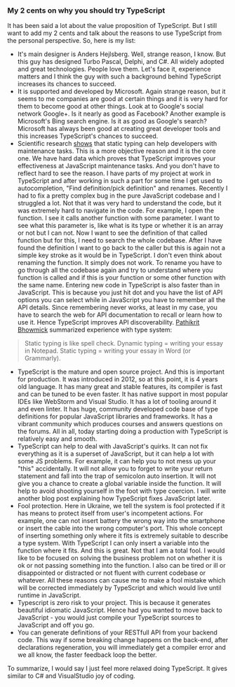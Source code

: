 ### My 2 cents on why you should try TypeScript

It has been said a lot about the value proposition of TypeScript. But I still want to add my 2 cents and talk about the reasons to use TypeScript from the personal perspective. So, here is my list:

* It's main designer is Anders Hejlsberg. Well, strange reason, I know. But this guy has designed Turbo Pascal,  Delphi, and C#. All widely adopted and great technologies. People love them.  Let's face it, experience matters and I think the guy with such a background behind TypeScript increases its chances to succeed.
* It is supported and developed by Microsoft. Again strange reason, but it seems to me companies are good at certain things and it is very hard for them to become good at other things. Look at to Google's social network Google+. Is it nearly as good as Facebook? Another example is Microsoft's Bing search engine. Is it as good as Google's search? Microsoft has always been good at creating great developer tools and this increases TypeScript's chances to succeed.
* Scientific research [shows](http://pleiad.dcc.uchile.cl/papers/2012/kleinschmagerAl-icpc2012.pdf) that static typing can help developers with maintenance tasks. This is a more objective reason and it is the core one. We have hard data which proves that TypeScript improves your effectiveness at JavaScript maintenance tasks. And you don't have to reflect hard to see the reason. I have parts of my project at work in TypeScript and after working in such a part for some time I get used to autocompletion, "Find definition/pick definition" and renames. Recently I had to fix a pretty complex bug in the pure JavaScript codebase and I struggled a lot. Not that it was very hard to understand the code, but it was extremely hard to navigate in the code. For example, I open the function. I see it calls another function with some parameter. I want to see what this parameter is, like what is its type or whether it is an array or not but I can not. Now I want to see the definition of that called function but for this, I need to search the whole codebase. After I have found the definition I want to go back to the caller but this is again not a simple key stroke as it would be in TypeScript. I don't even think about renaming the function. It simply does not work. To rename you have to go through all the codebase again and try to understand where you function is called and if this is your function or some other function with the same name. Entering new code in TypeScript is also faster than in JavaScript. This is because you just hit dot and you have the list of API options you can select while in JavaScript you have to remember all the API details. Since remembering never works, at least in my case, you have to search the web for API documentation to recall or learn how to use it. Hence TypeScript improves API discoverability. [Pathikrit Bhowmick](https://medium.com/@pathikrit/static-typing-in-like-spell-check-927aa5e38c8c#.cjsuq04ai) summarized experience with type system:
>Static typing is like spell check.
Dynamic typing = writing your essay in Notepad.
Static typing = writing your essay in Word (or Grammarly).

* TypeScript is the mature and open source project. And this is important for production. It was introduced in 2012, so at this point, it is 4 years old language. It has many great and stable features, its compiler is fast and can be tuned to be even faster. It has native support in most popular IDEs like WebStorm and Visual Studio. It has a lot of tooling around it and even linter. It has huge, community developed code base of type definitions for popular JavaScript libraries and frameworks. It has a vibrant community which produces courses and answers questions on the forums. All in all, today starting doing a production with TypeScript is relatively easy and smooth.  
* TypeScript can help to deal with JavaScript's quirks. It can not fix everything as it is a superset of JavaScript, but it can help a lot with some JS problems. For example, it can help you to not mess up your "this" accidentally. It will not allow you to forget to write your return statement and fall into the trap of semicolon auto insertion.  It will not give you a chance to create a global variable inside the function. It will help to avoid shooting yourself in the foot with type coercion. I will write another blog post explaining how TypeScript fixes JavaScript later. 
* Fool protection. Here in Ukraine, we tell the system is fool protected if it has means to protect itself from user's incompetent actions. For example, one can not insert battery the wrong way into the smartphone or insert the cable into the wrong computer's port. This whole concept of inserting something only where it fits is extremely suitable to describe a type system. With TypeScript I can only insert a variable into the function where it fits. And this is great. Not that I am a total fool. I would like to be focused on solving the business problem not on whether it is ok or not passing something into the function. I also can be tired or ill or disappointed or distracted or not fluent with current codebase or whatever. All these reasons can cause me to make a fool mistake which will be corrected immediately by TypeScript and which would live until runtime in JavaScript. 
* Typescript is zero risk to your project. This is because it generates beautiful idiomatic JavaScript. Hence had you wanted to move back to JavaScript - you would just compile your TypeScript sources to JavaScript and off you go.
* You can generate definitions of your RESTfull API from your backend code. This way if some breaking change happens on the back-end, after declarations regeneration, you will immediately get a compiler error and we all know, the faster feedback loop the better. 

To summarize, I would say I just feel more relaxed doing TypeScript. It gives similar to C# and VisualStudio joy of coding.

